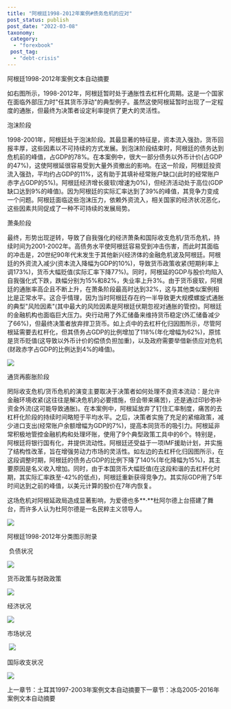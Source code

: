 ```yaml
---
title: "阿根廷1998-2012年案例#债务危机的应对"
post_status: publish
post_date: "2022-03-08"
taxonomy:
 category: 
  - "forexbook"
 post_tag: 
  - "debt-crisis"
---
```


阿根廷1998-2012年案例文本自动摘要

如右图所示，1998-2012年，阿根廷暂时处于通胀性去杠杆化周期。这是一个国家在面临外部压力时"任其货币浮动"的典型例子。虽然这使阿根延暂时出现了一定程度的通胀，但最终为决策者设定利率提供了更大的灵活性。

泡沫阶段

1998-2001年，阿根廷处于泡沫阶段。其最显著的特征是，资本流入强劲，货币回报丰厚，这些因素以不可持续的方式发展。到泡沫阶段结束时，阿根廷的债务达到危机前的峰值，占GDP的78%。在本案例中，很大一部分债务以外币计价(占GDP的47%)，这使阿根延很容易受到大量外资撤出的影响。在这一阶段，阿根廷投资流入强劲，平均约占GDP的11%，这有助于其填补经常账户缺口(此时的经常账户赤字占GDP的5%)。阿根廷经济增长疲软(增速为0%)，但经济活动处于高位(GDP缺口达到9%的峰值)。因为阿根廷的实际汇率达到了39%的峰值，其竞争力变成一个问题。阿根廷面临这些泡沫压力，依赖外资流入，相关国家的经济状况恶化，这些因素共同促成了一种不可持续的发展局势。

萧条阶段

最终，形势出现逆转，导致了自我强化的经济萧条和国际收支危机/货币危机，持续时间为2001-2002年。高债务水平使阿根廷容易受到冲击伤害，而此时其面临的冲击是，20世纪90年代末发生于其他新兴经济体的金融危机波及阿根廷。阿根廷的外资流入减少(资本流入降幅为GDP的10%)，导致货币政策收紧(短期利率上调173%)，货币大幅贬值(实际汇率下降77%)。同时，阿根延的GDP与股价均陷入自我强化式下跌，跌幅分别为15%和82%，失业率上升3%。由于货币疲软，阿根廷的通胀率高企且不断上升，在萧条阶段最高时达到32%，这与其他类似案例相比是正常水平。这合乎情理，因为当时阿根廷存在约一半导致更大规模螺旋式通胀的典型"风险因素"(其中最大的风险因素是阿根廷伏期忽视对通胀的管控)。阿根廷的金融机构也面临巨大压力。央行动用了外汇储备来维持货币稳定(外汇储备减少了66%)，但最终决策者放弃捍卫货币。如上贞中的去杠杆化归因图所示，尽管阿根延需要去杠杆化，但其债务占GDP的比例增加了118%(年化增幅为62%)，原怵是货币贬值(这导致以外币计价的偿债负担加重)，以及政府需要举借新债应对危机(财政赤字占GDP的比例达到4%的峰值)。

![](https://img.dgrhw.net/upload/images/0/forexbook/2020/09/24/094901968.jpg)

通货再膨胀阶段

罔际收支危机/货币危机的演变主要取决于决策者如何处理不良资本流动：是允许金融环境收紧(这往往是解决危机的必要措施，但会带来痛苦)，还是通过印钞弥补资金外流(这可能导致通胀)。在本案例中，阿根延放弃了钉住汇率制度，痛苦的去杠杆化阶段的持续时间略短于平均水平。之后，决策者实施了充足的紧缩政策，减少进口支出(经常账户余额增幅为GDP的7%)，提高本同货币的吸引力。阿根延非常积极地管控金融机构和处理坏账，使用了9个典型政策工具中的6个。特别是，阿根廷将银行国有化，井提供流动性。阿根廷还受益于一项IMF援助计划，并实施了结构性改革，旨在增强劳动力市场的灵活性。如左边的去杠杆化归因图所示，在这段调整时期，阿根廷的债务占GDP的比例下降了140%(年化降幅为15%)，其主要原因是名义收入增加。同时，由于本国货币大幅贬值(在这段和谐的去杠杆化时期，其实际汇率跌至-42%的低点)，阿根廷重新获得竞争力。其实际GDP用了5年时间达到之前的峰值，以美元计算的股价在7年内恢复。

这场危机对阿根延政局造成显著影响，为爱德也多**·**杜阿尔德上台搭建了舞台，而许多人认为杜阿尔德是一名民粹主义领导人。

![](https://img.dgrhw.net/upload/images/0/forexbook/2020/09/24/094843140.jpg)

阿根廷1998-2012年分类图示附录

 负债状况

![](https://img.dgrhw.net/upload/images/forexbook/2020/07/22/180336204.png)

货币政策与财政政策

![](https://img.dgrhw.net/upload/images/forexbook/2020/07/22/180346641.png)

经济状况

![](https://img.dgrhw.net/upload/images/forexbook/2020/07/22/180357720.png)

市场状况

 ![](https://img.dgrhw.net/upload/images/forexbook/2020/07/22/180409642.png)

国际收支状况

![](https://img.dgrhw.net/upload/images/forexbook/2020/07/22/180423846.png)

  

上一章节：土耳其1997-2003年案例文本自动摘要下一章节：冰岛2005-2016年案例文本自动摘要
